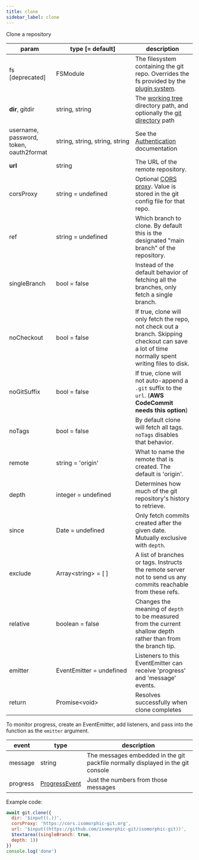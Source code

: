 ```yaml
---
title: clone
sidebar_label: clone
---
```


Clone a repository

| param                                   | type [= default]                              | description                                                                                                                                     |
| --------------------------------------- | --------------------------------------------- | ----------------------------------------------------------------------------------------------------------------------------------------------- |
| fs [deprecated]                         | FSModule                                      | The filesystem containing the git repo. Overrides the fs provided by the [plugin system](./plugin_fs.md).                                       |
| **dir**, gitdir                         | string, string                                | The [working tree](dir-vs-gitdir.md) directory path, and optionally the [git directory](dir-vs-gitdir.md) path                                  |
| username, password, token, oauth2format | string,&nbsp;string,&nbsp;string,&nbsp;string | See the [Authentication](./authentication.html) documentation                                                                                   |
| **url**                                 | string                                        | The URL of the remote repository.                                                                                                               |
| corsProxy                               | string = undefined                            | Optional [CORS proxy](https://www.npmjs.com/@isomorphic-git/cors-proxy). Value is stored in the git config file for that repo.       |
| ref                                     | string   = undefined                          | Which branch to clone. By default this is the designated "main branch" of the repository.                                                       |
| singleBranch                            | bool     = false                              | Instead of the default behavior of fetching all the branches, only fetch a single branch.                                                       |
| noCheckout                              | bool     = false                              | If true, clone will only fetch the repo, not check out a branch. Skipping checkout can save a lot of time normally spent writing files to disk. |
| noGitSuffix                             | bool     = false                              | If true, clone will not auto-append a `.git` suffix to the `url`. (**AWS CodeCommit needs this option**)                                        |
| noTags                                  | bool     = false                              | By default clone will fetch all tags. `noTags` disables that behavior.                                                                          |
| remote                                  | string   = 'origin'                           | What to name the remote that is created. The default is 'origin'.                                                                               |
| depth                                   | integer  = undefined                          | Determines how much of the git repository's history to retrieve.                                                                                |
| since                                   | Date     = undefined                          | Only fetch commits created after the given date. Mutually exclusive with `depth`.                                                               |
| exclude                                 | Array\<string\> = [ ]                         | A list of branches or tags. Instructs the remote server not to send us any commits reachable from these refs.                                   |
| relative                                | boolean  = false                              | Changes the meaning of `depth` to be measured from the current shallow depth rather than from the branch tip.                                   |
| emitter                                 | EventEmitter = undefined                      | Listeners to this EventEmitter can receive 'progress' and 'message' events.                                                                     |
| return                                  | Promise\<void\>                               | Resolves successfully when clone completes                                                                                                      |

To monitor progress, create an EventEmitter, add listeners, and pass into the function as the `emitter` argument.

| event    | type                                                                            | description                                                                     |
| -------- | ------------------------------------------------------------------------------- | ------------------------------------------------------------------------------- |
| message  | string                                                                          | The messages embedded in the git packfile normally displayed in the git console |
| progress | [ProgressEvent](https://developer.mozilla.org/en-US/docs/Web/API/ProgressEvent) | Just the numbers from those messages                                            |

Example code:

```js live
await git.clone({
  dir: '$input((.))',
  corsProxy: 'https://cors.isomorphic-git.org',
  url: '$input((https://github.com/isomorphic-git/isomorphic-git))',
  $textarea((singleBranch: true,
  depth: 1))
})
console.log('done')
```